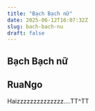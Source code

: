```yaml
---
title: "Bạch Bạch nữ"
date: 2025-06-12T16:07:32Z
slug: bach-bach-nu
draft: false
---
```


## Bạch Bạch nữ

## RuaNgo

Haizzzzzzzzzzzzzz....TT^TT